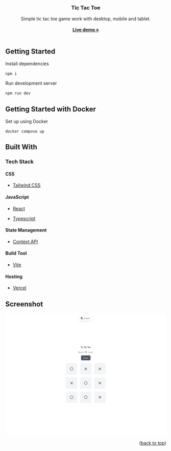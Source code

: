<div align="center">
  <h3 align="center">Tic Tac Toe</h3>

  <p align="center">
  Simple tic tac toe game work with desktop, mobile and tablet.
    <br />
    <br />
    <a href="https://tic-tac-toe-livedemo.vercel.app/" target="_blank"><strong>Live demo »</strong></a>
    <br />
    <br />
  </p>
</div>

<!-- GETTING STARTED -->

## Getting Started

Install dependencies

```
npm i
```

Run development server

```
npm run dev
```

<!-- GETTING STARTED WITH DOCKER -->

## Getting Started with Docker

Set up using Docker

```
docker compose up
```

<!-- BUILD WITH -->

## Built With

### Tech Stack

#### CSS

- [Tailwind CSS](https://tailwindcss.com/)

#### JavaScript

- [React](https://reactjs.org/)

- [Typescript](https://www.typescriptlang.org/)

#### State Management

- [Context API](https://zh-hant.reactjs.org/docs/context.html)

#### Build Tool

- [Vite](https://vitejs.dev/)

#### Hosting

- [Vercel](https://vercel.com/)

<!-- SCREENSHOT -->

## Screenshot

<img src="/src/assets/screenshot-2.png"></img>

<p align="right">(<a href="#top">back to top</a>)</p>

